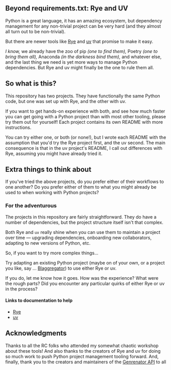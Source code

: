 ## Beyond requirements.txt: Rye and UV

Python is a great language, it has an amazing ecosystem, but dependency management for any non-trivial project 
can be very hard (and they almost all turn out to be non-trivial).

But there are newer tools like [Rye](https://rye.astral.sh/) 
and [uv](https://docs.astral.sh/uv/) that promise to make it easy.

*I know,* we already have the zoo of pip *(one to find them),* 
Poetry *(one to bring them all),* 
Anaconda *(in the darkness bind them),* 
and whatever else, and the last thing we need is yet more ways to manage Python dependencies. 
But Rye and uv might finally be the one to rule them all.

## So what is this?

This repository has two projects. They have functionally the same Python
code, but one was set up with Rye, and the other with uv.

If you want to get hands-on experience with both, and see how much
faster you can get going with a Python project than with most other tooling,
please try them out for yourself! Each project contains its own README
with more instructions.

You can try either one, or both (or none!), but I wrote each README with
the assumption that you'd try the Rye project first, and the uv second.
The main consequence is that in the uv project's README, I call out differences
with Rye, assuming you might have already tried it.

## Extra things to think about

If you've tried the above projects, do you prefer either of their workflows to
one another? Do you prefer either of them to what you might already be used 
to when working with Python projects?

### For the adventurous

The projects in this repository are fairly straightforward. They do
have a number of dependencies, but the project structure itself
isn't that complex.

Both Rye and `uv` really shine when you can use them to maintain
a project over time — upgrading dependencies, onboarding new collaborators,
adapting to new versions of Python, etc. 

So, if you want to try more complex things...

Try adapting an existing Python project (maybe on of your own, or 
a project you like, say ... [Blaggregator](https://github.com/recursecenter/blaggregator))
to use either Rye or uv. 

If you do, let me know how it goes. How was the experience? What were the
rough parts? Did you encounter any particular quirks of either Rye or uv in the process?

#### Links to documentation to help
- [Rye](https://rye.astral.sh/guide/)
- [uv](https://docs.astral.sh/uv/)

## Acknowledgments

Thanks to all the RC folks who attended my somewhat chaotic workshop about these tools!
And also thanks to the creators of Rye and uv for doing so much work to push Python
project management tooling forward. And, finally, thank you to
the creators and maintainers of the [Genrenator API](https://binaryjazz.us/genrenator-api/)
to all

